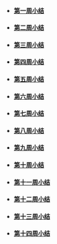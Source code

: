 * #### [第一周小结](https://github.com/saturn-lab/BDMI-2020S/blob/master/Study-Memo/32-Day1.md)
* #### [第二周小结](https://github.com/saturn-lab/BDMI-2020S/blob/master/Study-Memo/32-Day2.md)
* #### [第三周小结](https://github.com/saturn-lab/BDMI-2020S/blob/master/Study-Memo/32-Day3.md)
* #### [第四周小结](https://github.com/saturn-lab/BDMI-2020S/blob/master/Study-Memo/32-Day4.md)
* #### [第五周小结](https://github.com/saturn-lab/BDMI-2020S/blob/master/Study-Memo/32-Day5.md) 
* #### [第六周小结](https://github.com/saturn-lab/BDMI-2020S/blob/master/Study-Memo/32-Day6.md) 
* #### [第七周小结](https://github.com/saturn-lab/BDMI-2020S/blob/master/Study-Memo/32-Day7.md)
* #### [第八周小结](https://github.com/saturn-lab/BDMI-2020S/blob/master/Study-Memo/32-Day8.md)
* #### [第九周小结](https://github.com/saturn-lab/BDMI-2020S/blob/master/Study-Memo/32-Day9.md)
* #### [第十周小结](https://github.com/saturn-lab/BDMI-2020S/blob/master/Study-Memo/32-Day10.md)
* #### [第十一周小结](https://github.com/saturn-lab/BDMI-2020S/blob/master/Study-Memo/32-Day11.md)
* #### [第十二周小结](https://github.com/saturn-lab/BDMI-2020S/blob/master/Study-Memo/32-Day12.md)
* #### [第十三周小结](https://github.com/saturn-lab/BDMI-2020S/blob/master/Study-Memo/32-Day13.md)
* #### [第十四周小结](https://github.com/saturn-lab/BDMI-2020S/blob/master/Study-Memo/32-Day14.md)
